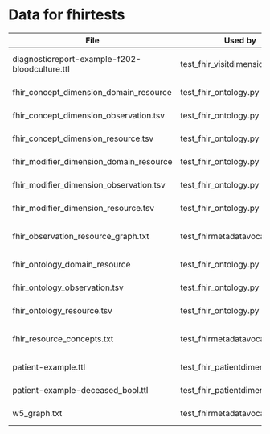 # Data for fhirtests
| File | Used by  | Purpose |
| ---- | -------- | ------- |
|diagnosticreport-example-f202-bloodculture.ttl | test_fhir_visitdimension.py | testing visit_dimension / encounter_mapping from a non-patient resource |
|fhir_concept_dimension_domain_resource | test_fhir_ontology.py | Expected concept_dimension output for FHIR.DomainResource |
|fhir_concept_dimension_observation.tsv | test_fhir_ontology.py | Expected concept_dimension output for FHIR.Observation |
|fhir_concept_dimension_resource.tsv | test_fhir_ontology.py | Expected concept_dimension output for FHIR.Resource |
|fhir_modifier_dimension_domain_resource | test_fhir_ontology.py | Expected modifier_dimension output for FHIR.DomainResource |
|fhir_modifier_dimension_observation.tsv | test_fhir_ontology.py | Expected modifier_dimension output for FHIR.Observation |
|fhir_modifier_dimension_resource.tsv | test_fhir_ontology.py | Expected modifier_dimension output for FHIR.Resource |
|fhir_observation_resource_graph.txt | test_fhirmetadatavocabulary.py | output of the FHIRMetadataVocabulary.resource_graph for the FHIR.Observation resource |
|fhir_ontology_domain_resource | test_fhir_ontology.py | Expected ontology_table output for FHIR.DomainResource |
|fhir_ontology_observation.tsv | test_fhir_ontology.py | Expected ontology_table output for FHIR.Observation |
|fhir_ontology_resource.tsv | test_fhir_ontology.py | Expected ontology_table output for FHIR.Resource |
|fhir_resource_concepts.txt | test_fhirmetadatavocabulary.py | Output of the FHIRW5Ontology.fhir_resource_concepts function |
|patient-example.ttl | test_fhir_patientdimension.py | Example input to test patient dimension and patient mapping load |
|patient-example-deceased_bool.ttl | test_fhir_patientdimension | Test of a patient with a deceasedBoolean entry |
|w5_graph.txt | test_fhirmetadatavocabulary.py | Output of the FHIRW5Ontology.w5_graph function |